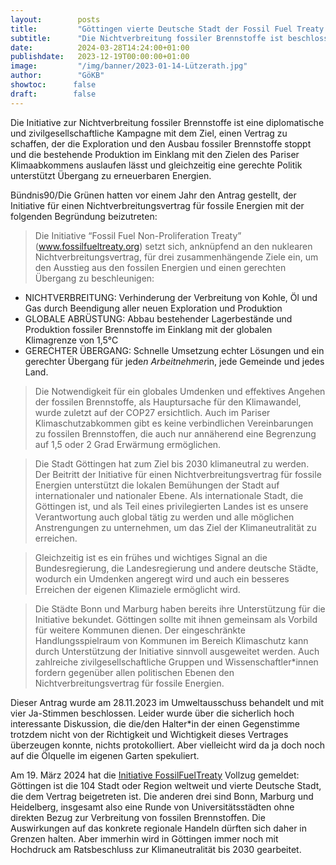 ```yaml
---
layout:        posts
title:         "Göttingen vierte Deutsche Stadt der Fossil Fuel Treaty Initiative"
subtitle:      "Die Nichtverbreitung fossiler Brennstoffe ist beschlossen"
date:          2024-03-28T14:24:00+01:00
publishdate:   2023-12-19T00:00:00+01:00
image:         "/img/banner/2023-01-14-Lützerath.jpg"
author:        "GöKB"
showtoc:      false
draft:        false
---
```


Die Initiative zur Nichtverbreitung fossiler Brennstoffe ist eine diplomatische und zivilgesellschaftliche Kampagne
mit dem Ziel, einen Vertrag zu schaffen, der die Exploration und den Ausbau fossiler Brennstoffe stoppt und die bestehende 
Produktion im Einklang mit den Zielen des Pariser Klimaabkommens auslaufen lässt und gleichzeitig eine gerechte Politik 
unterstützt Übergang zu erneuerbaren Energien.

Bündnis90/Die Grünen hatten vor einem Jahr den Antrag gestellt, der Initiative für einen
Nichtverbreitungsvertrag für fossile Energien mit der folgenden Begründung
beizutreten:

> Die Initiative “Fossil Fuel Non-Proliferation Treaty” (www.fossilfueltreaty.org) setzt sich, anknüpfend
an den nuklearen Nichtverbreitungsvertrag, für drei zusammenhängende Ziele ein, um den Ausstieg
aus den fossilen Energien und einen gerechten Übergang zu beschleunigen:
- NICHTVERBREITUNG: Verhinderung der Verbreitung von Kohle, Öl und Gas durch Beendigung aller
neuen Exploration und Produktion
- GLOBALE ABRÜSTUNG: Abbau bestehender Lagerbestände und Produktion fossiler Brennstoffe im
Einklang mit der globalen Klimagrenze von 1,5°C
- GERECHTER ÜBERGANG: Schnelle Umsetzung echter Lösungen und ein gerechter Übergang für
jede*n Arbeitnehmer*in, jede Gemeinde und jedes Land.

> Die Notwendigkeit für ein globales Umdenken und effektives Angehen der fossilen Brennstoffe, als
Hauptursache für den Klimawandel, wurde zuletzt auf der COP27 ersichtlich. Auch im Pariser
Klimaschutzabkommen gibt es keine verbindlichen Vereinbarungen zu fossilen Brennstoffen, die
auch nur annäherend eine Begrenzung auf 1,5 oder 2 Grad Erwärmung ermöglichen.

> Die Stadt Göttingen hat zum Ziel bis 2030 klimaneutral zu werden. Der Beitritt der Initiative für
einen Nichtverbreitungsvertrag für fossile Energien unterstützt die lokalen Bemühungen der Stadt
auf internationaler und nationaler Ebene. Als internationale Stadt, die Göttingen ist, und als Teil
eines privilegierten Landes ist es unsere Verantwortung auch global tätig zu werden und alle
möglichen Anstrengungen zu unternehmen, um das Ziel der Klimaneutralität zu erreichen.

> Gleichzeitig ist es ein frühes und wichtiges Signal an die Bundesregierung, die Landesregierung und
andere deutsche Städte, wodurch ein Umdenken angeregt wird und auch ein besseres Erreichen der
eigenen Klimaziele ermöglicht wird.

> Die Städte Bonn und Marburg haben bereits ihre Unterstützung für die Initiative bekundet.
Göttingen sollte mit ihnen gemeinsam als Vorbild für weitere Kommunen dienen. Der
eingeschränkte Handlungsspielraum von Kommunen im Bereich Klimaschutz kann durch
Unterstützung der Initiative sinnvoll ausgeweitet werden. Auch zahlreiche zivilgesellschaftliche
Gruppen und Wissenschaftler*innen fordern gegenüber allen politischen Ebenen den
Nichtverbreitungsvertrag für fossile Energien.

Dieser Antrag wurde am 28.11.2023 im Umweltausschuss behandelt und mit vier Ja-Stimmen
beschlossen. Leider wurde über die sicherlich hoch interessante Diskussion,
die die/den Halter*in der einen Gegenstimme trotzdem nicht von der Richtigkeit und
Wichtigkeit dieses Vertrages überzeugen konnte, nichts protokolliert. Aber
vielleicht wird da ja doch noch auf die Ölquelle im eigenen Garten spekuliert.

Am 19. März 2024 hat die [Initiative FossilFuelTreaty](https://fossilfueltreaty.org/) Vollzug gemeldet: 
Göttingen ist die 104
Stadt oder Region weltweit und vierte Deutsche Stadt, die dem Vertrag beigetreten ist.
Die anderen drei sind Bonn, Marburg und Heidelberg, insgesamt also eine
Runde von Universitätsstädten ohne direkten Bezug zur Verbreitung von
fossilen Brennstoffen. Die Auswirkungen auf das konkrete regionale
Handeln dürften sich daher in Grenzen halten. Aber immerhin wird in
Göttingen immer noch mit Hochdruck am Ratsbeschluss zur Klimaneutralität bis 2030
gearbeitet.



